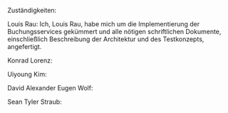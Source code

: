 Zuständigkeiten:

Louis Rau:
Ich, Louis Rau, habe mich um die Implementierung der Buchungsservices gekümmert und alle nötigen schriftlichen Dokumente, einschließlich Beschreibung der Architektur und des Testkonzepts, angefertigt.

Konrad Lorenz:


Uiyoung Kim:


David Alexander Eugen Wolf:


Sean Tyler Straub:
